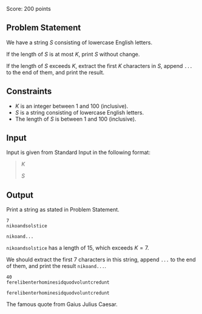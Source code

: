 Score: $200$ points

## Problem Statement

We have a string $S$ consisting of lowercase English letters.

If the length of $S$ is at most $K$, print $S$ without change.

If the length of $S$ exceeds $K$, extract the first $K$ characters in $S$, append `...` to the end of them, and print the result.

## Constraints

- $K$ is an integer between $1$ and $100$ (inclusive).
- $S$ is a string consisting of lowercase English letters.
- The length of $S$ is between $1$ and $100$ (inclusive).

## Input

Input is given from Standard Input in the following format:

> $K$
> 
> $S$

## Output

Print a string as stated in Problem Statement.

```input1
7
nikoandsolstice
```

```output1
nikoand...
```

`nikoandsolstice` has a length of $15$, which exceeds $K=7$.

We should extract the first $7$ characters in this string, append `...` to the end of them, and print the result `nikoand...`.

```input2
40
ferelibenterhominesidquodvoluntcredunt
```

```output2
ferelibenterhominesidquodvoluntcredunt
```

The famous quote from Gaius Julius Caesar.